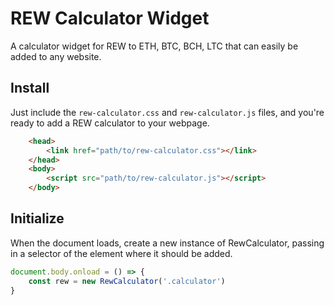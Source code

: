# REW Calculator Widget

A calculator widget for REW to ETH, BTC, BCH, LTC that can easily be added to any website.

## Install

Just include the `rew-calculator.css` and `rew-calculator.js` files, and you're ready to add a REW calculator to your webpage.

```html
    <head>
        <link href="path/to/rew-calculator.css"></link>
    </head>
    <body>
        <script src="path/to/rew-calculator.js"></script>
    </body>
```

## Initialize

When the document loads, create a new instance of RewCalculator, passing in a selector of the element where it should be added.

```js
document.body.onload = () => {
    const rew = new RewCalculator('.calculator')
}
```
